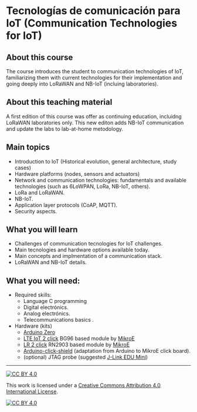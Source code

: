#  Tecnologías de comunicación para IoT (Communication Technologies for IoT) 
## About this course
The course introduces the student to communication technologies of IoT, familiarizing them with current technologies for their implementation and going deeply into LoRaWAN and NB-IoT (incluing laboratories).

## About this teaching material
A first edition of this course was offer as continuing education, incluidng LoRaWAN laboratories only. This new editon adds NB-IoT communication and update the labs to lab-at-home metodology.  

## Main topics
* Introduction to IoT (Historical evolution, general architecture, study cases)
* Hardware platforms (nodes, sensors and actuators)
* Network and communication technologies: fundamentals and available technologies (such as 6LoWPAN, LoRa, NB-IoT, others).
* LoRa and LoRaWAN.
* NB-IoT.
* Application layer protocols (CoAP, MQTT).
* Security aspects. 

## What you will learn
* Challenges of communication tecnologies for IoT challenges.
* Main tecnologies and hardware options available today.
* Main concepts and implmentation of a communication stack.
* LoRaWAN and NB-IoT details.

## What you will need:
* Required skills:
    - Language C programming
    - Digital electrónics.
    - Analog electrónics.
    - Telecommunications basics .
* Hardware (kits)
   - [Arduino Zero](https://store-usa.arduino.cc/products/arduino-zero)
   - [LTE IoT 2 click](https://www.mikroe.com/lte-iot-2-click) BG96 based module by [MikroE](https://www.mikroe.com)
   - [LR 2 click](https://www.mikroe.com/lr-2-click) RN2903 based module by [MikroE](https://www.mikroe.com)
   - [Arduino-click-shield](https://www.mikroe.com/arduino-uno-click-shield) (adaptation from Arduino to MikroE click board).
   -  (optional) JTAG probe (suggested [J-Link EDU Mini](https://www.segger.com/products/debug-probes/j-link/models/j-link-edu-mini/))

***
[![CC BY 4.0][cc-by-shield]][cc-by]

This work is licensed under a
[Creative Commons Attribution 4.0 International License][cc-by].

[![CC BY 4.0][cc-by-image]][cc-by]

[cc-by]: http://creativecommons.org/licenses/by/4.0/
[cc-by-image]: https://i.creativecommons.org/l/by/4.0/88x31.png
[cc-by-shield]: https://img.shields.io/badge/License-CC%20BY%204.0-lightgrey.svg
